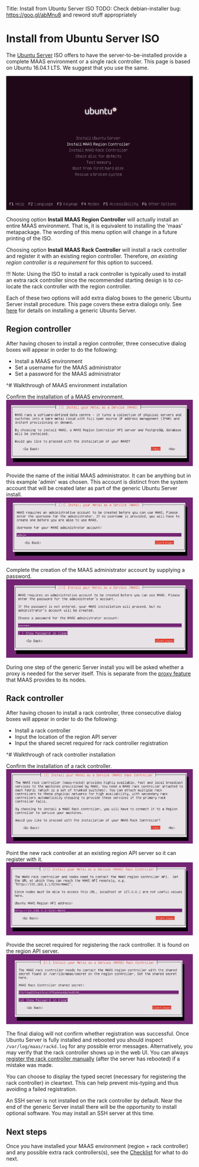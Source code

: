Title: Install from Ubuntu Server ISO
TODO:  Check debian-installer bug: https://goo.gl/abMnu8 and reword stuff appropriately


# Install from Ubuntu Server ISO

The [Ubuntu Server](http://www.ubuntu.com/download/server) ISO offers to have
the server-to-be-installed provide a complete MAAS environment or a single rack
controller. This page is based on Ubuntu 16.04.1 LTS. We suggest that you use
the same.

![server install menu](./media/iso-install_01.png)

Choosing option **Install MAAS Region Controller** will actually install an
entire MAAS environment. That is, it is equivalent to installing the 'maas'
metapackage. The wording of this menu option will change in a future printing
of the ISO.

Choosing option **Install MAAS Rack Controller** will install a rack
controller and register it with an existing region controller. Therefore,
*an existing region controller is a requirement* for this option to succeed.

!!! Note: Using the ISO to install a rack controller is typically used to
install an extra rack controller since the recommended starting design is to
co-locate the rack controller with the region controller.

Each of these two options will add extra dialog boxes to the generic Ubuntu
Server install procedure. This page covers these extra dialogs only. See
[here](https://help.ubuntu.com/lts/serverguide/installing-from-cd.html)
for details on installing a generic Ubuntu Server.


## Region controller

After having chosen to install a region controller, three consecutive dialog
boxes will appear in order to do the following:

- Install a MAAS environment
- Set a username for the MAAS administrator
- Set a password for the MAAS administrator

^# Walkthrough of MAAS environment installation

  Confirm the installation of a MAAS environment.
  ![region controller install dialog 1](./media/iso-install-region_01.png)
  
  Provide the name of the initial MAAS administrator. It can be anything but in
  this example 'admin' was chosen. This account is distinct from the system
  account that will be created later as part of the generic Ubuntu Server install.
  ![region controller install dialog 2](./media/iso-install-region_02.png)
  
  Complete the creation of the MAAS administrator account by supplying a password.
  ![region controller install dialog 3](./media/iso-install-region_03.png)

During one step of the generic Server install you will be asked whether a proxy
is needed for the server itself. This is separate from the
[proxy feature](./installconfig-proxy.html) that MAAS provides to its nodes.


## Rack controller

After having chosen to install a rack controller, three consecutive dialog
boxes will appear in order to do the following:

- Install a rack controller
- Input the location of the region API server
- Input the shared secret required for rack controller registration

^# Walkthrough of rack controller installation

  Confirm the installation of a rack controller.
  ![rack controller install dialog 1](./media/iso-install-rack_01.png)

  Point the new rack controller at an existing region API server so it can
  register with it.
  ![rack controller install dialog 2](./media/iso-install-rack_02.png)

  Provide the secret required for registering the rack controller. It is found
  on the region API server.
  ![rack controller install dialog 3](./media/iso-install-rack_03.png)

The final dialog will not confirm whether registration was successful. Once
Ubuntu Server is fully installed and rebooted you should inspect
`/var/log/maas/rackd.log` for any possible error messages.  Alternatively, you
may verify that the rack controller shows up in the web UI.  You can always
[register the rack controller manually](./manage-cli-advanced.html#install-a-rack-controller)
(after the server has rebooted) if a mistake was made.

You can choose to display the typed secret (necessary for registering the rack
controller) in cleartext. This can help prevent mis-typing and thus avoiding a
failed registration.

An SSH server is not installed on the rack controller by default. Near the end
of the generic Server install there will be the opportunity to install optional
software. You may install an SSH server at this time.


## Next steps

Once you have installed your MAAS environment (region + rack controller) and
any possible extra rack controllers(s), see the
[Checklist](./installconfig-checklist.html) for what to do next.
